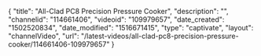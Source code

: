 {
    "title": "All-Clad PC8 Precision Pressure Cooker",
    "description": "",
    "channelid": "114661406",
    "videoid": "109979657",
    "date_created": "1502520834",
    "date_modified": "1516671415",
    "type": "captivate",
    "layout": "channelVideo",
    "url": "\/latest-videos\/all-clad-pc8-precision-pressure-cooker\/114661406-109979657"
}